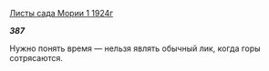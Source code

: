 [Листы сада Мории 1 1924г](https://127.0.0.1:4002/agni/1924)

___387___

Нужно понять время — нельзя являть обычный лик, когда горы сотрясаются.   

